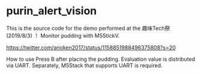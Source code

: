 # purin_alert_vision

This is the source code for the demo performed at the 趣味Tech祭 (2019/8/3) ！
Monitor pudding with M5StickV.

https://twitter.com/anoken2017/status/1158851988496375808?s=20


How to use
Press B after placing the pudding.
Evaluation value is distributed via UART.
Separately, M5Stack that supports UART is required.
